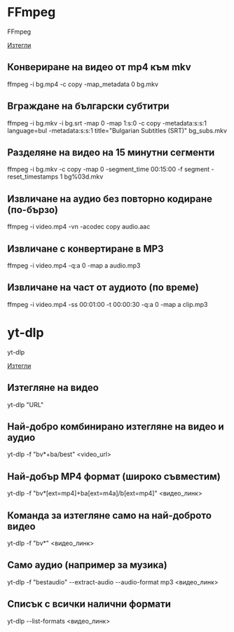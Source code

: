 # FFmpeg
FFmpeg

[Изтегли](https://www.ffmpeg.org/download.html#build-windows)

## Конвериране на видео от mp4 към mkv

ffmpeg -i bg.mp4 -c copy -map_metadata 0 bg.mkv

## Вграждане на български субтитри

ffmpeg -i bg.mkv -i bg.srt -map 0 -map 1:s:0 -c copy -metadata:s:s:1 language=bul -metadata:s:s:1 title="Bulgarian Subtitles (SRT)" bg_subs.mkv

## Разделяне на видео на 15 минутни сегменти

ffmpeg -i bg.mkv -c copy -map 0 -segment_time 00:15:00 -f segment -reset_timestamps 1 bg%03d.mkv

## Извличане на аудио без повторно кодиране (по-бързо)

ffmpeg -i video.mp4 -vn -acodec copy audio.aac

## Извличане с конвертиране в MP3

ffmpeg -i video.mp4 -q:a 0 -map a audio.mp3

## Извличане на част от аудиото (по време)

ffmpeg -i video.mp4 -ss 00:01:00 -t 00:00:30 -q:a 0 -map a clip.mp3


# yt-dlp
yt-dlp

[Изтегли](https://github.com/yt-dlp/yt-dlp/releases)

## Изтегляне на видео

yt-dlp "URL"

## Най-добро комбинирано изтегляне на видео и аудио

yt-dlp -f "bv*+ba/best" <video_url>

## Най-добър MP4 формат (широко съвместим)

yt-dlp -f "bv*[ext=mp4]+ba[ext=m4a]/b[ext=mp4]" <видео_линк>

## Команда за изтегляне само на най-доброто видео

yt-dlp -f "bv*" <видео_линк>

## Само аудио (например за музика)

yt-dlp -f "bestaudio" --extract-audio --audio-format mp3 <видео_линк>

## Списък с всички налични формати

yt-dlp --list-formats <видео_линк>

